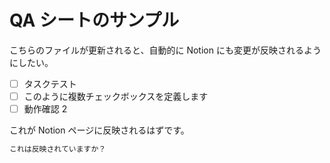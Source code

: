 # QA シートのサンプル

こちらのファイルが更新されると、自動的に Notion にも変更が反映されるようにしたい。

- [ ] タスクテスト
- [ ] このように複数チェックボックスを定義します
- [ ] 動作確認 2

これが Notion ページに反映されるはずです。

```typescript
これは反映されていますか？
```
